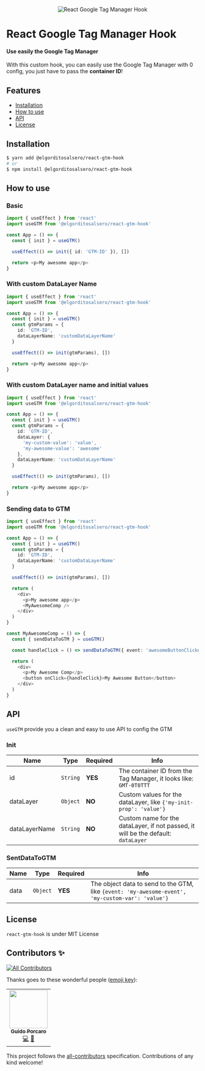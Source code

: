 <p align="center">
  <img src="https://user-images.githubusercontent.com/65770455/82931604-76c14380-9f87-11ea-8d36-4ab2bc94b1d3.png" alt="React Google Tag Manager Hook" />
</p>

# React Google Tag Manager Hook

#### Use easily the Google Tag Manager

With this custom hook, you can easily use the Google Tag Manager with 0 config, you just have to pass the **container ID**!

## Features

- [Installation](#installation)
- [How to use](#how-to-use)
- [API](#api)
- [License](#license)

## Installation

```bash
$ yarn add @elgorditosalsero/react-gtm-hook
# or
$ npm install @elgorditosalsero/react-gtm-hook
```

## How to use

### Basic

```typescript jsx
import { useEffect } from 'react'
import useGTM from '@elgorditosalsero/react-gtm-hook'

const App = () => {
  const { init } = useGTM()

  useEffect(() => init({ id: 'GTM-ID' }), [])

  return <p>My awesome app</p>
}
```

### With custom DataLayer Name

```typescript jsx
import { useEffect } from 'react'
import useGTM from '@elgorditosalsero/react-gtm-hook'

const App = () => {
  const { init } = useGTM()
  const gtmParams = {
    id: 'GTM-ID',
    dataLayerName: 'customDataLayerName'
  }

  useEffect(() => init(gtmParams), [])

  return <p>My awesome app</p>
}
```

### With custom DataLayer name and initial values

```typescript jsx
import { useEffect } from 'react'
import useGTM from '@elgorditosalsero/react-gtm-hook'

const App = () => {
  const { init } = useGTM()
  const gtmParams = {
    id: 'GTM-ID',
    dataLayer: {
      'my-custom-value': 'value',
      'my-awesome-value': 'awesome'
    },
    dataLayerName: 'customDataLayerName'
  }

  useEffect(() => init(gtmParams), [])

  return <p>My awesome app</p>
}
```

### Sending data to GTM

```typescript jsx
import { useEffect } from 'react'
import useGTM from '@elgorditosalsero/react-gtm-hook'

const App = () => {
  const { init } = useGTM()
  const gtmParams = {
    id: 'GTM-ID',
    dataLayerName: 'customDataLayerName'
  }

  useEffect(() => init(gtmParams), [])

  return (
    <div>
      <p>My awesome app</p>
      <MyAwesomeComp />
    </div>
  )
}

const MyAwesomeComp = () => {
  const { sendDataToGTM } = useGTM()

  const handleClick = () => sendDataToGTM({ event: 'awesomeButtonClicked', value: 'imAwesome' })

  return (
    <div>
      <p>My Awesome Comp</p>
      <button onClick={handleClick}>My Awesome Button</button>
    </div>
  )
}
```

## API

`useGTM` provide you a clean and easy to use API to config the GTM

### Init

| Name          | Type     | Required | Info                                                                              |
| ------------- | -------- | -------- | --------------------------------------------------------------------------------- |
| id            | `String` | **YES**  | The container ID from the Tag Manager, it looks like: `GMT-0T0TTT`                |
| dataLayer     | `Object` | **NO**   | Custom values for the dataLayer, like `{'my-init-prop': 'value'}`                 |
| dataLayerName | `String` | **NO**   | Custom name for the dataLayer, if not passed, it will be the default: `dataLayer` |

### SentDataToGTM

| Name | Type     | Required | Info                                                                                             |
| ---- | -------- | -------- | ------------------------------------------------------------------------------------------------ |
| data | `Object` | **YES**  | The object data to send to the GTM, like `{event: 'my-awesome-event', 'my-custom-var': 'value'}` |

## License

`react-gtm-hook` is under MIT License

## Contributors ✨

<!-- ALL-CONTRIBUTORS-BADGE:START - Do not remove or modify this section -->

[![All Contributors](https://img.shields.io/badge/all_contributors-1-orange.svg?style=flat-square)](#contributors-)

<!-- ALL-CONTRIBUTORS-BADGE:END -->

Thanks goes to these wonderful people ([emoji key](https://allcontributors.org/docs/en/emoji-key)):

<!-- ALL-CONTRIBUTORS-LIST:START - Do not remove or modify this section -->
<!-- prettier-ignore-start -->
<!-- markdownlint-disable -->
<table>
  <tr>
    <td align="center"><a href="https://www.linkedin.com/in/guidoporcaro/"><img src="https://avatars2.githubusercontent.com/u/65770455?v=4" width="100px;" alt=""/><br /><sub><b>Guido Porcaro</b></sub></a><br /><a href="https://github.com/elgorditosalsero/react-gtm-hook/commits?author=elgorditosalsero" title="Code">💻</a> <a href="https://github.com/elgorditosalsero/react-gtm-hook/commits?author=elgorditosalsero" title="Documentation">📖</a></td>
  </tr>
</table>

<!-- markdownlint-enable -->
<!-- prettier-ignore-end -->

<!-- ALL-CONTRIBUTORS-LIST:END -->

This project follows the [all-contributors](https://github.com/all-contributors/all-contributors) specification. Contributions of any kind welcome!
